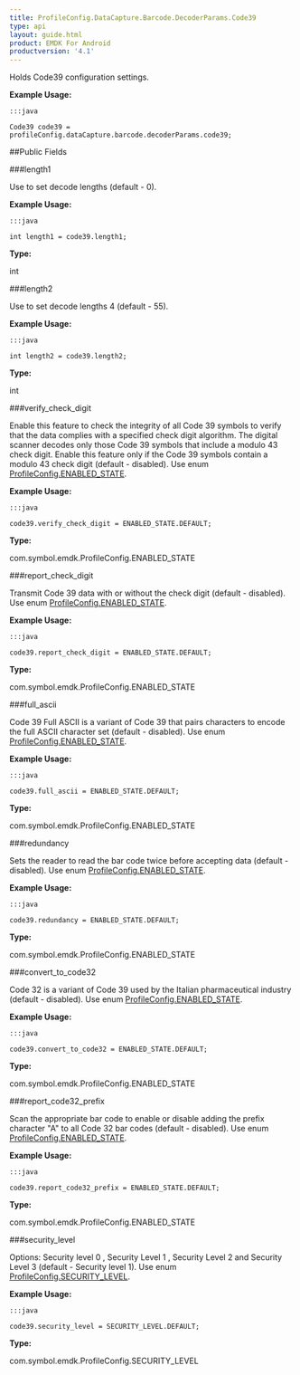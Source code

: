 ```yaml
---
title: ProfileConfig.DataCapture.Barcode.DecoderParams.Code39
type: api
layout: guide.html
product: EMDK For Android
productversion: '4.1'
---
```



Holds Code39 configuration settings. 
 

**Example Usage:**
	
	:::java
	
	Code39 code39 = profileConfig.dataCapture.barcode.decoderParams.code39;
	


##Public Fields

###length1

Use to set decode lengths (default - 0).
 
 

**Example Usage:**
	
	:::java
	
	int length1 = code39.length1;
	


**Type:**

int

###length2

Use to set decode lengths 4 (default - 55).
 
 

**Example Usage:**
	
	:::java
	
	int length2 = code39.length2;
	


**Type:**

int

###verify_check_digit

Enable this feature to check the integrity of all Code 39 symbols to verify that the data complies with a specified check digit algorithm. 
 The digital scanner decodes only those Code 39 symbols that include a modulo 43 check digit. 
 Enable this feature only if the Code 39 symbols contain a modulo 43 check digit (default - disabled).
 Use enum [ ProfileConfig.ENABLED_STATE](../ProfileConfig-ENABLED_STATE). 
 
 

**Example Usage:**
	
	:::java
	
	code39.verify_check_digit = ENABLED_STATE.DEFAULT;
	


**Type:**

com.symbol.emdk.ProfileConfig.ENABLED_STATE

###report_check_digit

Transmit Code 39 data with or without the check digit (default - disabled).
 Use enum [ ProfileConfig.ENABLED_STATE](../ProfileConfig-ENABLED_STATE). 
 
 

**Example Usage:**
	
	:::java
	
	code39.report_check_digit = ENABLED_STATE.DEFAULT;
	


**Type:**

com.symbol.emdk.ProfileConfig.ENABLED_STATE

###full_ascii

Code 39 Full ASCII is a variant of Code 39 that pairs characters to encode the full ASCII character set (default - disabled).
 Use enum [ ProfileConfig.ENABLED_STATE](../ProfileConfig-ENABLED_STATE). 
 
 

**Example Usage:**
	
	:::java
	
	code39.full_ascii = ENABLED_STATE.DEFAULT;
	


**Type:**

com.symbol.emdk.ProfileConfig.ENABLED_STATE

###redundancy

Sets the reader to read the bar code twice before accepting data (default - disabled).
 Use enum [ ProfileConfig.ENABLED_STATE](../ProfileConfig-ENABLED_STATE). 
 
 

**Example Usage:**
	
	:::java
	
	code39.redundancy = ENABLED_STATE.DEFAULT;
	


**Type:**

com.symbol.emdk.ProfileConfig.ENABLED_STATE

###convert_to_code32

Code 32 is a variant of Code 39 used by the Italian pharmaceutical industry (default - disabled).
 Use enum [ ProfileConfig.ENABLED_STATE](../ProfileConfig-ENABLED_STATE). 
 
 

**Example Usage:**
	
	:::java
	
	code39.convert_to_code32 = ENABLED_STATE.DEFAULT;
	


**Type:**

com.symbol.emdk.ProfileConfig.ENABLED_STATE

###report_code32_prefix

Scan the appropriate bar code to enable or disable adding the prefix character "A" to all Code 32 bar codes (default - disabled).
 Use enum [ ProfileConfig.ENABLED_STATE](../ProfileConfig-ENABLED_STATE). 
 
 

**Example Usage:**
	
	:::java
	
	code39.report_code32_prefix = ENABLED_STATE.DEFAULT;
	


**Type:**

com.symbol.emdk.ProfileConfig.ENABLED_STATE

###security_level

Options: Security level 0 , Security Level 1 , Security Level 2 and Security Level 3 (default - Security level 1).
 Use enum [ ProfileConfig.SECURITY_LEVEL](../ProfileConfig-SECURITY_LEVEL). 
 
 

**Example Usage:**
	
	:::java
	
	code39.security_level = SECURITY_LEVEL.DEFAULT;
	


**Type:**

com.symbol.emdk.ProfileConfig.SECURITY_LEVEL












